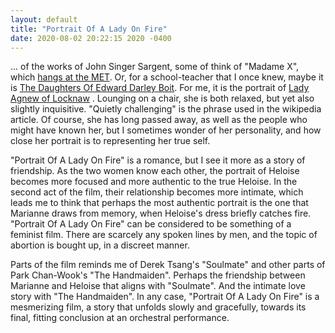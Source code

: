 ```yaml
---
layout: default
title: "Portrait Of A Lady On Fire"
date: 2020-08-02 20:22:15 2020 -0400
---
```


... of the works of John Singer Sargent, some of think of "Madame X", which [hangs at the MET](https://www.metmuseum.org/art/collection/search/12127). Or, for a school-teacher that I once knew, maybe it is [The Daughters Of Edward Darley Boit](https://www.johnsingersargent.org/The-Daughters-Of-Edward-Darley-Boit.html). For me, it is the portrait of [Lady Agnew of Locknaw](https://en.wikipedia.org/wiki/Lady_Agnew_of_Lochnaw) . Lounging on a chair, she is both relaxed, but yet also slightly inquisitive. "Quietly challenging" is the phrase used in the wikipedia article. Of course, she has long passed away, as well as the people who might have known her, but I sometimes wonder of her personality, and how close her portrait is to representing her true self.

"Portrait Of A Lady On Fire" is a romance, but I see it more as a story of friendship. As the two women know each other, the portrait of Heloise becomes more focused and more authentic to the true Heloise. In the second act of the film, their relationship becomes more intimate, which leads me to think that perhaps the most authentic portrait is the one that Marianne draws from memory, when Heloise's dress briefly catches fire. "Portrait Of A Lady On Fire" can be considered to be something of a feminist film. There are scarcely any spoken lines by men, and the topic of abortion is bought up, in a discreet manner.

Parts of the film reminds me of Derek Tsang's "Soulmate" and other parts of Park Chan-Wook's "The Handmaiden". Perhaps the friendship between Marianne and Heloise that aligns with "Soulmate". And the intimate love story with "The Handmaiden". In any case, "Portrait Of A Lady On Fire" is a mesmerizing film, a story that unfolds slowly and gracefully, towards its final, fitting conclusion at an orchestral performance.